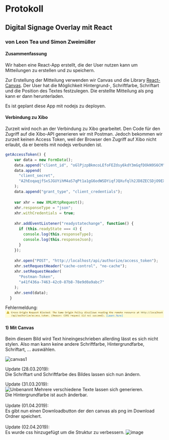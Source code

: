 # Protokoll

## Digital Signage Overlay mit React

### von Leon Tea und Simon Zweimüller

#### Zusammenfassung

Wir haben eine React-App erstellt, die der User nutzen kann um Mitteilungen zu erstellen und zu speichern.

Zur Erstellung der Mitteilung verwenden wir Canvas und die Library [React-Canvas](https://github.com/Flipboard/react-canvas).  Der User hat die Möglichkeit Hintergrund-, Schriftfarbe, Schriftart und die Position des Textes festzulegen. Die erstellte Mitteilung als png kann er dann herunterladen.

Es ist geplant diese App mit nodejs zu deployen.

#### Verbindung zu Xibo
Zurzeit wird noch an der Verbindung zu Xibo gearbeitet. Den Code für den Zugriff auf die Xibo-API generieren wir mit Postman. Jedoch bekommen wir zurzeit keinen Access Token, weil der Browser den Zugriff auf Xibo nicht erlaubt, da er bereits mit nodejs verbunden ist.

```javascript
getAccessToken() {
    var data = new FormData();
    data.append("client_id", "oGlPjzpBkmcoLEfoFEZdsy6kdY3mGqfDOkN9S6CM");
    data.append(
      "client_secret",
      "A2hEoqaqjfSxSJGUYihM4aS7qPt1a1gG6odWSDYiqfJQXufqlh2JD8ZECSDjO9EXgPKxJlIk6YD3T6sdagblZzSlXeloTTpAZUqMRnnd8rGcScYoEXwBwmXwnpcu3gYMZfboVvDbj6zKZ3EFB20fxrYZt8bLlFY7fGKIuiuFEHdG1HGIo4zRviWjTbcCZPbbaJ1KYiPtt91uhrExNAWH1oCSTJeaCxFJXm9vTkwuFB5hZ1CJoUHi1XtCsn7TUO"
    );
    data.append("grant_type", "client_credentials");

    var xhr = new XMLHttpRequest();
    xhr.responseType = "json";
    xhr.withCredentials = true;

    xhr.addEventListener("readystatechange", function() {
      if (this.readyState === 4) {
        console.log(this.responseType);
        console.log(this.responseJson);
      }
    });

    xhr.open("POST", "http://localhost/api/authorize/access_token");
    xhr.setRequestHeader("cache-control", "no-cache");
    xhr.setRequestHeader(
      "Postman-Token",
      "a41f436a-7463-42c0-87b8-78e9d0a9abc7"
    );
    xhr.send(data);
  }  
```

Fehlermeldung:
![Error](/img/error.PNG)


#### 1) Mit Canvas

Beim diesem Bild wird Text hineingeschrieben allerding lässt es sich nicht stylen.
Also man kann keine andere Schriftfarbe, Hintergrundfarbe, Schriftart, ... auswählen.

![canvas1](https://user-images.githubusercontent.com/43468189/54297061-555c7d80-45b6-11e9-8604-25b1d522d8b4.PNG)

Update (28.03.2019): 
<br>
Die Schriftart und Schriftfarbe des Bildes lassen sich nun ändern.

Update (31.03.2019):
<br>
![Unbenannt](https://user-images.githubusercontent.com/43468189/55289406-b82b8280-53c6-11e9-9eb1-c77255dc313c.PNG)
Mehrere verschiedene Texte lassen sich generieren.<br>
Die Hintergrundfarbe ist auch änderbar.
<br>
<br>
Update (01.04.2019):
<br>
Es gibt nun einen Downloadbutton der den canvas als png im Download Ordner speichert.
<br> <br>
Update (02.04.2019):
<br>
Es wurde css hinzugefügt um die Struktur zu verbessern.
![image](https://user-images.githubusercontent.com/43468189/55423734-cde3a800-557e-11e9-8c81-1a4484311f93.png)

